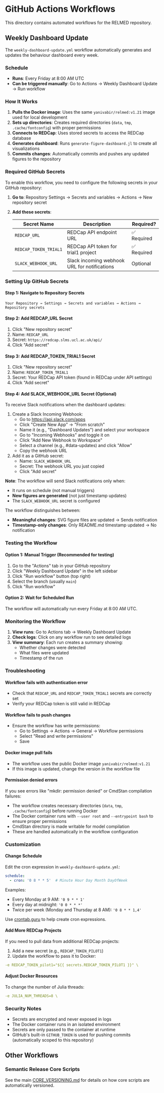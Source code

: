 # GitHub Actions Workflows

This directory contains automated workflows for the RELMED repository.

## Weekly Dashboard Update

The `weekly-dashboard-update.yml` workflow automatically generates and updates the behaviour dashboard every week.

### Schedule

- **Runs**: Every Friday at 8:00 AM UTC
- **Can be triggered manually**: Go to Actions → Weekly Dashboard Update → Run workflow

### How It Works

1. **Pulls the Docker image**: Uses the same `yanivabir/relmed:v1.21` image used for local development
2. **Sets up directories**: Creates required directories (`data`, `tmp`, `.cache/fontconfig`) with proper permissions
3. **Connects to REDCap**: Uses stored secrets to access the REDCap database
4. **Generates dashboard**: Runs `generate-figure-dashboard.jl` to create all visualizations
5. **Commits changes**: Automatically commits and pushes any updated figures to the repository

### Required GitHub Secrets

To enable this workflow, you need to configure the following secrets in your GitHub repository:

1. **Go to**: Repository Settings → Secrets and variables → Actions → New repository secret

2. **Add these secrets**:

   | Secret Name | Description | Required? |
   |------------|-------------|-----------|
   | `REDCAP_URL` | REDCap API endpoint URL | ✅ Required |
   | `REDCAP_TOKEN_TRIAL1` | REDCap API token for trial1 project | ✅ Required |
   | `SLACK_WEBHOOK_URL` | Slack incoming webhook URL for notifications | Optional |

### Setting Up GitHub Secrets

#### Step 1: Navigate to Repository Secrets
```
Your Repository → Settings → Secrets and variables → Actions → Repository secrets
```

#### Step 2: Add REDCAP_URL Secret
1. Click "New repository secret"
2. Name: `REDCAP_URL`
3. Secret: `https://redcap.slms.ucl.ac.uk/api/`
4. Click "Add secret"

#### Step 3: Add REDCAP_TOKEN_TRIAL1 Secret
1. Click "New repository secret"
2. Name: `REDCAP_TOKEN_TRIAL1`
3. Secret: Your REDCap API token (found in REDCap under API settings)
4. Click "Add secret"

#### Step 4: Add SLACK_WEBHOOK_URL Secret (Optional)

To receive Slack notifications when the dashboard updates:

1. Create a Slack Incoming Webhook:
   - Go to <https://api.slack.com/apps>
   - Click "Create New App" → "From scratch"
   - Name it (e.g., "Dashboard Updates") and select your workspace
   - Go to "Incoming Webhooks" and toggle it on
   - Click "Add New Webhook to Workspace"
   - Select a channel (e.g., #data-updates) and click "Allow"
   - Copy the webhook URL
2. Add it as a GitHub secret:
   - Name: `SLACK_WEBHOOK_URL`
   - Secret: The webhook URL you just copied
   - Click "Add secret"

**Note**: The workflow will send Slack notifications only when:

- It runs on schedule (not manual triggers)
- **New figures are generated** (not just timestamp updates)
- The `SLACK_WEBHOOK_URL` secret is configured

The workflow distinguishes between:

- **Meaningful changes**: SVG figure files are updated → Sends notification
- **Timestamp-only changes**: Only README.md timestamp updated → No notification

### Testing the Workflow

#### Option 1: Manual Trigger (Recommended for testing)
1. Go to the "Actions" tab in your GitHub repository
2. Click "Weekly Dashboard Update" in the left sidebar
3. Click "Run workflow" button (top right)
4. Select the branch (usually `main`)
5. Click "Run workflow"

#### Option 2: Wait for Scheduled Run
The workflow will automatically run every Friday at 8:00 AM UTC.

### Monitoring the Workflow

1. **View runs**: Go to Actions tab → Weekly Dashboard Update
2. **Check logs**: Click on any workflow run to see detailed logs
3. **View summary**: Each run creates a summary showing:
   - Whether changes were detected
   - What files were updated
   - Timestamp of the run

### Troubleshooting

#### Workflow fails with authentication error
- Check that `REDCAP_URL` and `REDCAP_TOKEN_TRIAL1` secrets are correctly set
- Verify your REDCap token is still valid in REDCap

#### Workflow fails to push changes
- Ensure the workflow has write permissions:
  - Go to Settings → Actions → General → Workflow permissions
  - Select "Read and write permissions"
  - Save

#### Docker image pull fails
- The workflow uses the public Docker image `yanivabir/relmed:v1.21`
- If this image is updated, change the version in the workflow file

#### Permission denied errors
If you see errors like "mkdir: permission denied" or CmdStan compilation failures:
- The workflow creates necessary directories (`data`, `tmp`, `.cache/fontconfig`) before running Docker
- The Docker container runs with `--user root` and `--entrypoint bash` to ensure proper permissions
- CmdStan directory is made writable for model compilation
- These are handled automatically in the workflow configuration

### Customization

#### Change Schedule
Edit the cron expression in `weekly-dashboard-update.yml`:
```yaml
schedule:
  - cron: '0 8 * * 5'  # Minute Hour Day Month DayOfWeek
```

Examples:
- Every Monday at 9 AM: `'0 9 * * 1'`
- Every day at midnight: `'0 0 * * *'`
- Twice per week (Monday and Thursday at 8 AM): `'0 8 * * 1,4'`

Use [crontab.guru](https://crontab.guru/) to help create cron expressions.

#### Add More REDCap Projects
If you need to pull data from additional REDCap projects:

1. Add a new secret (e.g., `REDCAP_TOKEN_PILOT1`)
2. Update the workflow to pass it to Docker:
```yaml
-e REDCAP_TOKEN_pilot1="${{ secrets.REDCAP_TOKEN_PILOT1 }}" \
```

#### Adjust Docker Resources
To change the number of Julia threads:
```yaml
-e JULIA_NUM_THREADS=8 \
```

### Security Notes

- Secrets are encrypted and never exposed in logs
- The Docker container runs in an isolated environment
- Secrets are only passed to the container at runtime
- GitHub's built-in `GITHUB_TOKEN` is used for pushing commits (automatically scoped to this repository)

## Other Workflows

### Semantic Release Core Scripts
See the main [CORE_VERSIONING.md](../../CORE_VERSIONING.md) for details on how core scripts are automatically versioned.
